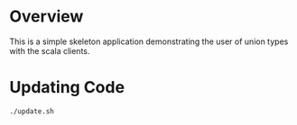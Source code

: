 Overview
========
This is a simple skeleton application demonstrating the user of union
types with the scala clients.


Updating Code
=============
```
./update.sh
```
